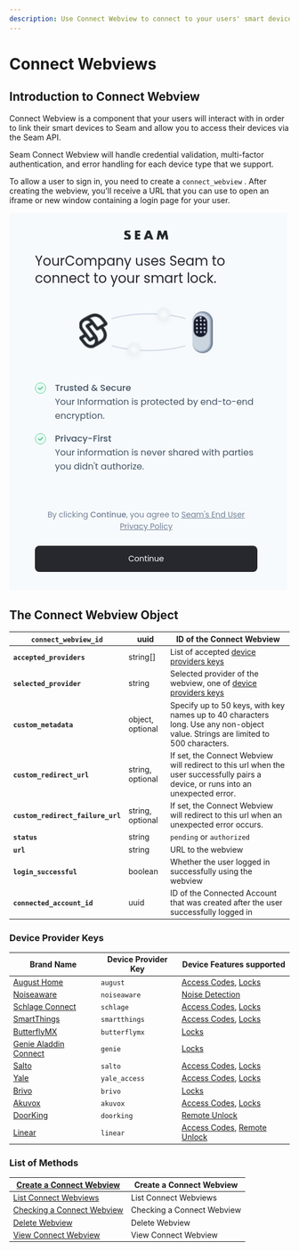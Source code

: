 ```yaml
---
description: Use Connect Webview to connect to your users' smart devices with the Seam API
---
```


# Connect Webviews

## Introduction to Connect Webview



Connect Webview is a component that your users will interact with in order to link their smart devices to Seam and allow you to access their devices via the Seam API.

Seam Connect Webview will handle credential validation, multi-factor authentication, and error handling for each device type that we support.

To allow a user to sign in, you need to create a `connect_webview` . After creating the webview, you'll receive a URL that you can use to open an iframe or new window containing a login page for your user.

![](<../../.gitbook/assets/image (12).png>)

## The Connect Webview Object

| **`connect_webview_id`**          | uuid             | ID of the Connect Webview                                                                                                          |
| --------------------------------- | ---------------- | ---------------------------------------------------------------------------------------------------------------------------------- |
| **`accepted_providers`**          | string\[]        | List of accepted [device providers keys](./#device-provider-keys)                                                                  |
| **`selected_provider`**          | string        | Selected provider of the webview, one of [device providers keys](./#device-provider-keys) |
| **`custom_metadata`**             | object, optional | Specify up to 50 keys, with key names up to 40 characters long. Use any non-object value. Strings are limited to 500 characters.   |
| **`custom_redirect_url`**         | string, optional | If set, the Connect Webview will redirect to this url when the user successfully pairs a device, or runs into an unexpected error. |
| **`custom_redirect_failure_url`** | string, optional | If set, the Connect Webview will redirect to this url when an unexpected error occurs.                                             |
| **`status`**                      | string           | `pending` or `authorized`                                                                                                          |
| **`url`**                         | string           | URL to the webview                                                                                                                 |
| **`login_successful`**            | boolean          | Whether the user logged in successfully using the webview                                                                          |
| **`connected_account_id`**        | uuid             | ID of the Connected Account that was created after the user successfully logged in                                                 |

### Device Provider Keys

| Brand Name                                                                     | Device Provider Key | Device Features supported                                                    |
| ------------------------------------------------------------------------------ | ------------------- | ---------------------------------------------------------------------------- |
| [August Home](https://august.com/)                                             | `august`            | [Access Codes](../access-codes/), [Locks](../locks/)                         |
| [Noiseaware](https://noiseaware.com/)                                          | `noiseaware`        | [Noise Detection](broken-reference)                                          |
| [Schlage Connect](https://www.schlage.com/en/home/smart-locks/connect.html)    | `schlage`           | [Access Codes](../access-codes/), [Locks](../locks/)                         |
| [SmartThings](https://www.smartthings.com/)                                    | `smartthings`       | [Access Codes](../access-codes/), [Locks](../locks/)                         |
| [ButterflyMX](https://butterflymx.com/)                                        | `butterflymx`       | [Locks](../locks/)                                                           |
| [Genie Aladdin Connect](https://www.geniecompany.com/aladdin-connect-by-genie) | `genie`             | [Locks](../locks/)                                                           |
| [Salto](https://saltosystems.com/)                                             | `salto`             | [Access Codes](../access-codes/), [Locks](../locks/)                         |
| [Yale](https://www.yalehome.com/)                                              | `yale_access`       | [Access Codes](../access-codes/), [Locks](../locks/)                         |
| [Brivo](https://www.brivo.com/)                                                | `brivo`             | [Locks](../locks/)                                                           |
| [Akuvox](https://akuvox.com/)                                                  | `akuvox`            | [Access Codes](../access-codes/), [Locks](../locks/)                         |
| [DoorKing](https://www.doorking.com/)                                          | `doorking`          | [Remote Unlock](../locks/unlock-a-lock.md)                                   |
| [Linear](https://linear-solutions.com/)                                        | `linear`            | [Access Codes](../access-codes/), [Remote Unlock](../locks/unlock-a-lock.md) |

### List of Methods

| [Create a Connect Webview](create-a-connect-webview.md) | Create a Connect Webview   |
| ------------------------------------------------------- | -------------------------- |
| [List Connect Webviews](list-connect-webviews.md)       | List Connect Webviews      |
| [Checking a Connect Webview](get-a-connect-webview.md)  | Checking a Connect Webview |
| [Delete Webview](broken-reference)                      | Delete Webview             |
| [View Connect Webview](broken-reference)                | View Connect Webview       |

